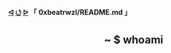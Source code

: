 <h4>
  <a href="https://github.com/0xbeatrwzl?tab=repositories"><b>ᐊ</b></a>
  <a href="https://github.com/0xbeatrwzl/{path}">⭯</a>
  <a href="">ᐅ</a>
  「 0xbeatrwzl/README.md 」
</h4>

<div align=center>
  <h2>~ $ whoami</h2>
</div>
